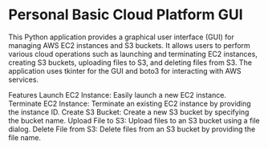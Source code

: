 # Personal Basic Cloud Platform GUI
This Python application provides a graphical user interface (GUI) for managing AWS EC2 instances and S3 buckets. It allows users to perform various cloud operations such as launching and terminating EC2 instances, creating S3 buckets, uploading files to S3, and deleting files from S3. The application uses tkinter for the GUI and boto3 for interacting with AWS services.

Features
Launch EC2 Instance: Easily launch a new EC2 instance.
Terminate EC2 Instance: Terminate an existing EC2 instance by providing the instance ID.
Create S3 Bucket: Create a new S3 bucket by specifying the bucket name.
Upload File to S3: Upload files to an S3 bucket using a file dialog.
Delete File from S3: Delete files from an S3 bucket by providing the file name.
